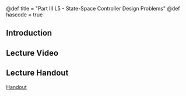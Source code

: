 @def title = "Part III L5 - State-Space Controller Design Problems"
@def hascode = true

## Introduction

## Lecture Video

## Lecture Handout
[Handout](/part_iii/ME417_-_Controls_-_Part_III_Lecture_5_State-Space_Controller_Design_Problems.pdf)
